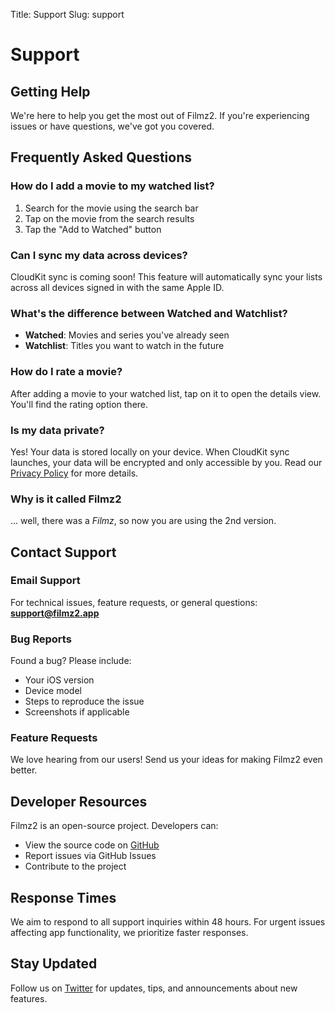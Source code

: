 Title: Support
Slug: support

# Support

## Getting Help

We're here to help you get the most out of Filmz2. If you're experiencing issues or have questions, we've got you covered.

## Frequently Asked Questions

### How do I add a movie to my watched list?
1. Search for the movie using the search bar
2. Tap on the movie from the search results
3. Tap the "Add to Watched" button

### Can I sync my data across devices?
CloudKit sync is coming soon! This feature will automatically sync your lists across all devices signed in with the same Apple ID.

### What's the difference between Watched and Watchlist?
- **Watched**: Movies and series you've already seen
- **Watchlist**: Titles you want to watch in the future

### How do I rate a movie?
After adding a movie to your watched list, tap on it to open the details view. You'll find the rating option there.

### Is my data private?
Yes! Your data is stored locally on your device. When CloudKit sync launches, your data will be encrypted and only accessible by you. Read our [Privacy Policy](/privacy.html) for more details.

### Why is it called Filmz2

... well, there was a _Filmz_, so now you are using the 2nd version.

## Contact Support

### Email Support
For technical issues, feature requests, or general questions:
**support@filmz2.app**

### Bug Reports
Found a bug? Please include:
- Your iOS version
- Device model
- Steps to reproduce the issue
- Screenshots if applicable

### Feature Requests
We love hearing from our users! Send us your ideas for making Filmz2 even better.

## Developer Resources

Filmz2 is an open-source project. Developers can:
- View the source code on [GitHub](https://github.com/tillg/filmz2)
- Report issues via GitHub Issues
- Contribute to the project

## Response Times

We aim to respond to all support inquiries within 48 hours. For urgent issues affecting app functionality, we prioritize faster responses.

## Stay Updated

Follow us on [Twitter](https://twitter.com/filmz2app) for updates, tips, and announcements about new features.